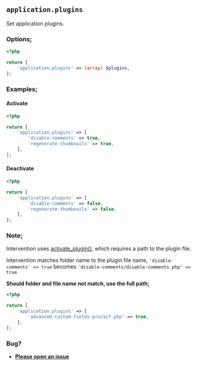 ## `application.plugins`

Set application plugins.

### Options;

```php
<?php

return [
	'application.plugins' => (array) $plugins,
];
```

### Examples;

#### Activate

```php
<?php

return [
	'application.plugins' => [
		'disable-comments' => true,
		'regenerate-thumbnails' => true,
	],
];
```

#### Deactivate

```php
<?php

return [
	'application.plugins' => [
		'disable-comments' => false,
		'regenerate-thumbnails' => false,
	],
];
```

### Note;

Intervention uses [activate_plugin()](https://developer.wordpress.org/reference/functions/activate_plugin/), which requires a path to the plugin file.

Intervention matches folder name to the plugin file name, `'disable-comments' => true` becomes `'disable-comments/disable-comments.php' => true`

**Should folder and file name not match, use the full path;**

```php
<?php

return [
	'application.plugins' => [
		'advanced-custom-fields-pro/acf.php' => true,
	],
];
```

### Bug?

- **[Please open an issue](https://github.com/darrenjacoby/intervention/issues/new?title=[application.plugins]&labels=bug&assignees=darrenjacoby)**
